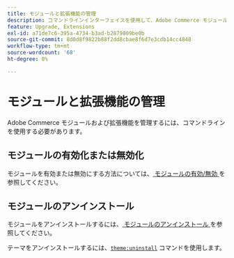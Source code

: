 ```yaml
---
title: モジュールと拡張機能の管理
description: コマンドラインインターフェイスを使用して、Adobe Commerce モジュールおよび拡張機能を有効化、無効化およびアンインストールします。
feature: Upgrade, Extensions
exl-id: a71de7c6-395a-4734-b3ad-b2879809be0b
source-git-commit: 8d0d8f9822b88f2dd8cbae8f6d7e3cdb14cc4848
workflow-type: tm+mt
source-wordcount: '68'
ht-degree: 0%

---
```


# モジュールと拡張機能の管理

Adobe Commerce モジュールおよび拡張機能を管理するには、コマンドラインを使用する必要があります。

## モジュールの有効化または無効化

モジュールを有効または無効にする方法については、[ モジュールの有効/無効 ](../../installation/tutorials/manage-modules.md) を参照してください。

## モジュールのアンインストール

モジュールをアンインストールするには、[ モジュールのアンインストール ](../../installation/tutorials/uninstall-modules.md) を参照してください。

テーマをアンインストールするには、[`theme:uninstall`](../../installation/tutorials/themes.md) コマンドを使用します。
